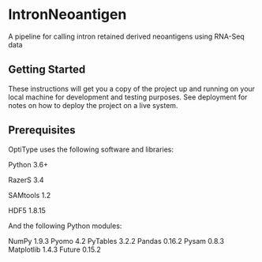 # IntronNeoantigen
A pipeline for calling intron retained derived neoantigens using RNA-Seq data

##  Getting Started
These instructions will get you a copy of the project up and running on your local machine for development and testing purposes. See deployment for notes on how to deploy the project on a live system.

##  Prerequisites
OptiType uses the following software and libraries:

Python 3.6+

RazerS 3.4

SAMtools 1.2

HDF5 1.8.15

And the following Python modules:

NumPy 1.9.3
Pyomo 4.2
PyTables 3.2.2
Pandas 0.16.2
Pysam 0.8.3
Matplotlib 1.4.3
Future 0.15.2
